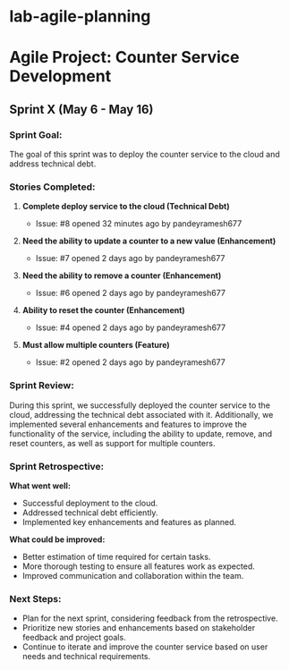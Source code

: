 # lab-agile-planning

# Agile Project: Counter Service Development

## Sprint X (May 6 - May 16)

### Sprint Goal:
The goal of this sprint was to deploy the counter service to the cloud and address technical debt.

### Stories Completed:
1. **Complete deploy service to the cloud (Technical Debt)**
   - Issue: #8 opened 32 minutes ago by pandeyramesh677

2. **Need the ability to update a counter to a new value (Enhancement)**
   - Issue: #7 opened 2 days ago by pandeyramesh677

3. **Need the ability to remove a counter (Enhancement)**
   - Issue: #6 opened 2 days ago by pandeyramesh677

4. **Ability to reset the counter (Enhancement)**
   - Issue: #4 opened 2 days ago by pandeyramesh677

5. **Must allow multiple counters (Feature)**
   - Issue: #2 opened 2 days ago by pandeyramesh677

### Sprint Review:
During this sprint, we successfully deployed the counter service to the cloud, addressing the technical debt associated with it. Additionally, we implemented several enhancements and features to improve the functionality of the service, including the ability to update, remove, and reset counters, as well as support for multiple counters.

### Sprint Retrospective:
**What went well:**
- Successful deployment to the cloud.
- Addressed technical debt efficiently.
- Implemented key enhancements and features as planned.

**What could be improved:**
- Better estimation of time required for certain tasks.
- More thorough testing to ensure all features work as expected.
- Improved communication and collaboration within the team.

### Next Steps:
- Plan for the next sprint, considering feedback from the retrospective.
- Prioritize new stories and enhancements based on stakeholder feedback and project goals.
- Continue to iterate and improve the counter service based on user needs and technical requirements.

